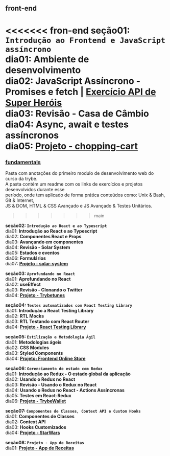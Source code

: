 ## front-end

<<<<<<< fron-end
**seção01: `Introdução ao Frontend e JavaScript assíncrono`**  
dia01: **Ambiente de desenvolvimento**  
dia02: **JavaScript Assíncrono - Promises e fetch** | [Exercício API de Super Heróis](https://github.com/CalebeLAR/trybe_exercises/tree/front-end.section01.day02)  
dia03: **Revisão - Casa de Câmbio**  
dia04: **Async, await e testes assíncronos**  
dia05: [**Projeto - chopping-cart**](https://github.com/CalebeLAR/chopping-cart)  
=======
### [fundamentals](https://github.com/CalebeLAR/trybe_course/tree/fundamentals)  
Pasta com anotações do primeiro modulo de desenvolvimento web do curso da trybe.  
A pasta contém um readme com os links de exercícios e projetos desenvolvidos durante esse  
período, onde tem aplicado de forma prática conteúdos como: Unix & Bash, Git & Internet,  
JS & DOM, HTML & CSS Avançado e JS Avançado & Testes Unitários.  
>>>>>>> main

**seção02: `Introdução ao React e ao Typescript`**  
dia01: **Introdução ao React e ao Typescript**  
dia02: **Componentes React e Props**  
dia03: **Avançando em componentes**  
dia04: **Revisão - Solar System**  
dia05: **Estados e eventos**  
dia06: **Formulários**  
dia07: [**Projeto - solar-system**](https://github.com/CalebeLAR/solar-system)  

**seção03: `Aprofundando no React`**  
dia01: **Aprofundando no React**  
dia02: **useEffect**  
dia03: **Revisão - Clonando o Twitter**  
dia04: [**Projeto - Trybetunes**](https://github.com/CalebeLAR/trybetunes)   

**seção04: `Testes automatizados com React Testing Library`**  
dia01: **Introdução a React Testing Library**  
dia02: **RTL Mocks**  
dia03: **RTL Testando com React Router**  
dia04: [**Projeto - React Testing Library**](https://github.com/CalebeLAR/react-testing-library)  

**seção05: `Estilização e Metodologia Ágil`**  
dia01: **Metodologias ágeis**  
dia02: **CSS Modules**  
dia03: **Styled Components**  
dia04: [**Projeto: Frontend Online Store**](https://github.com/CalebeLAR/online-store)  

**seção06: `Gerenciamento de estado com Redux`**  
dia01: **Introdução ao Redux - O estado global da aplicação**  
dia02: **Usando o Redux no React**  
dia03: **Revisão - Usando o Redux no React**  
dia04: **Usando o Redux no React - Actions Assíncronas**  
dia05: **Testes em React-Redux**  
dia06: [**Projeto - TrybeWallet**](https://github.com/CalebeLAR/trybe_wallet)  

**seção07: `Componentes de Classes, Context API e Custom Hooks`**  
dia01: **Componentes de Classes**  
dia02: **Context API**  
dia03: **Hooks Customizados**  
dia04: [**Projeto - StarWars**](https://github.com/CalebeLAR/try15-starwars-planets-search)  

**seção08: `Projeto - App de Receitas`**  
dia01: [**Projeto - App de Receitas**](https://github.com/CalebeLAR/tryproject-16-recipes-app)  
